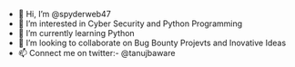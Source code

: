 - 👋 Hi, I’m @spyderweb47
- 👀 I’m interested in Cyber Security and Python Programming
- 🌱 I’m currently learning Python
- 💞️ I’m looking to collaborate on Bug Bounty Projevts and Inovative Ideas
- 📫 Connect me on twitter:- @tanujbaware

<!---
spyderweb47/spyderweb47 is a ✨ special ✨ repository because its `README.md` (this file) appears on your GitHub profile.
You can click the Preview link to take a look at your changes.
--->
